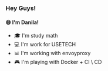 ### Hey Guys!
#### :smile: I'm Danila!

- :mortar_board: I'm study math
- :computer: I'm work for USETECH
- :bar_chart: I'm working with envoyproxy 
- :video_game: I'm playing with Docker + CI \ CD


<!--
**Guddr/Guddr** is a ✨ _special_ ✨ repository because its `README.md` (this file) appears on your GitHub profile.

Here are some ideas to get you started:

- 🔭 I’m currently working on ...
- 🌱 I’m currently learning ...
- 👯 I’m looking to collaborate on ...
- 🤔 I’m looking for help with ...
- 💬 Ask me about ...
- 📫 How to reach me: ...
- 😄 Pronouns: ...
- ⚡ Fun fact: ...
-->
